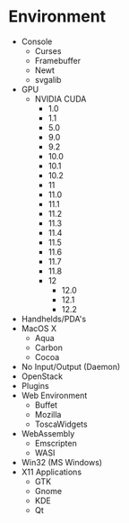 # Environment

- Console
  - Curses
  - Framebuffer
  - Newt
  - svgalib
- GPU
  - NVIDIA CUDA
    - 1.0
    - 1.1
    - 5.0
    - 9.0
    - 9.2
    - 10.0
    - 10.1
    - 10.2
    - 11
    - 11.0
    - 11.1
    - 11.2
    - 11.3
    - 11.4
    - 11.5
    - 11.6
    - 11.7
    - 11.8
    - 12
      - 12.0
      - 12.1
      - 12.2
- Handhelds/PDA's
- MacOS X
  - Aqua
  - Carbon
  - Cocoa
- No Input/Output (Daemon)
- OpenStack
- Plugins
- Web Environment
  - Buffet
  - Mozilla
  - ToscaWidgets
- WebAssembly
  - Emscripten
  - WASI
- Win32 (MS Windows)
- X11 Applications
  - GTK
  - Gnome
  - KDE
  - Qt

